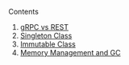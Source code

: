 Contents
1. [gRPC vs REST](theory/java/corejava/gRPC_vs_Rest.md)
2. [Singleton Class](theory/java/corejava/Singleton_Class_Explained.md)
3. [Immutable Class](theory/java/corejava/Immutable_Class_Explained.md)
4. [Memory Management and GC](theory/java/corejava/Memory_Management_And_Garbage_Collection.md)